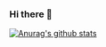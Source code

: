 ### Hi there 👋
[![Anurag's github stats](https://github-readme-stats.vercel.app/api?username=JominJun)](https://github.com/anuraghazra/github-readme-stats)

<!--
**JominJun/JominJun** is a ✨ _special_ ✨ repository because its `README.md` (this file) appears on your GitHub profile.

Here are some ideas to get you started:

- 🔭 I’m currently working on ...
- 🌱 I’m currently learning ...
- 👯 I’m looking to collaborate on ...
- 🤔 I’m looking for help with ...
- 💬 Ask me about ...
- 📫 How to reach me: ...
- 😄 Pronouns: ...
- ⚡ Fun fact: ...
-->
